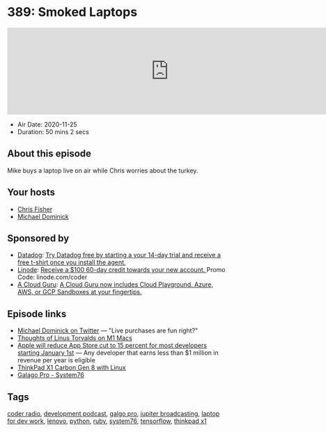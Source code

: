 # 389: Smoked Laptops

<iframe src="https://player.fireside.fm/v2/MLf2ZzhC+PwSpnXxc?theme=dark" width="740" height="200" frameborder="0" scrolling="no"></iframe>

* Air Date: 2020-11-25
* Duration: 50 mins 2 secs

## About this episode

Mike buys a laptop live on air while Chris worries about the turkey.

## Your hosts
* [Chris Fisher](https://coder.show/hosts/chrislas)
* [Michael Dominick](https://coder.show/hosts/michael)

## Sponsored by

  * [Datadog](http://datadog.com/coderradio): [Try Datadog free by starting a your 14-day trial and receive a free t-shirt once you install the agent.](http://datadog.com/coderradio)
  * [Linode](https://linode.com/coder): [Receive a $100 60-day credit towards your new account. ](https://linode.com/coder) Promo Code: linode.com/coder
  * [A Cloud Guru](https://acloudguru.com): [A Cloud Guru now includes Cloud Playground. Azure, AWS, or GCP Sandboxes at your fingertips.](https://acloudguru.com)



## Episode links

  * [Michael Dominick on Twitter](https://twitter.com/dominucco/status/1330910331217055744 "Michael Dominick on Twitter") — "Live purchases are fun right?"
  * [Thoughts of Linus Torvalds on M1 Macs](https://www.reddit.com/r/linux/comments/jz16o9/thoughts_of_linus_torvalds_on_m1_macs/ "Thoughts of Linus Torvalds on M1 Macs")
  * [Apple will reduce App Store cut to 15 percent for most developers starting January 1st](https://www.theverge.com/2020/11/18/21572302/apple-app-store-small-business-program-commission-cut-15-percent-reduction "Apple will reduce App Store cut to 15 percent for most developers starting January 1st") — Any developer that earns less than $1 million in revenue per year is eligible
  * [ThinkPad X1 Carbon Gen 8 with Linux](https://www.lenovo.com/us/en/laptops/thinkpad/thinkpad-x1/X1-Carbon-Gen-8-/p/20U9CTO1WWENUS2/customize "ThinkPad X1 Carbon Gen 8 with Linux")
  * [Galago Pro - System76](https://system76.com/laptops/galago "Galago Pro - System76")



## Tags

[coder radio](https://coder.show/tags/coder%20radio), [development podcast](https://coder.show/tags/development%20podcast), [galgo pro](https://coder.show/tags/galgo%20pro), [jupiter broadcasting](https://coder.show/tags/jupiter%20broadcasting), [laptop for dev work](https://coder.show/tags/laptop%20for%20dev%20work), [lenovo](https://coder.show/tags/lenovo), [python](https://coder.show/tags/python), [ruby](https://coder.show/tags/ruby), [system76](https://coder.show/tags/system76), [tensorflow](https://coder.show/tags/tensorflow), [thinkpad x1](https://coder.show/tags/thinkpad%20x1)